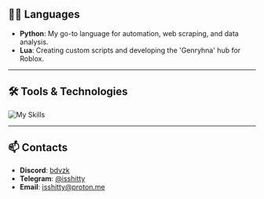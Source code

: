 ## 🧑‍💻 **Languages**

- **Python**: My go-to language for automation, web scraping, and data analysis.
- **Lua**: Creating custom scripts and developing the 'Genryhna' hub for Roblox.

---

## 🛠️ **Tools & Technologies**

![My Skills](https://go-skill-icons.vercel.app/api/icons?i=vscode,pycharm,aws,stackoverflow,gmail,proton)

---

## 📫 **Contacts**

- **Discord**: [bdvzk](https://discord.com/users/430812473898172426)
- **Telegram**: [@isshitty](https://t.me/isshitty)
- **Email**: [isshitty@proton.me](mailto:isshitty@proton.me)
